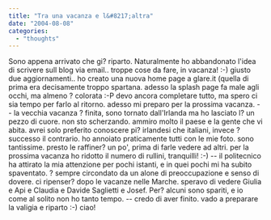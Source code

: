 ```yaml
---
title: "Tra una vacanza e l&#8217;altra"
date: "2004-08-08"
categories: 
  - "thoughts"
---
```


Sono appena arrivato che gi? riparto. Naturalmente ho abbandonato l'idea di scrivere sull blog via email.. troppe cose da fare, in vacanza! :-) giusto due aggiornamenti.. ho creato una nuova home page a glare.it (quella di prima era decisamente troppo spartana. adesso la splash page fa male agli occhi, ma almeno ? colorata :-P devo ancora completare tutto, ma spero ci sia tempo per farlo al ritorno. adesso mi preparo per la prossima vacanza. -- la vecchia vacanza ? finita, sono tornato dall'Irlanda ma ho lasciato l? un pezzo di cuore. non sto scherzando. ammiro molto il paese e la gente che vi abita. avrei solo preferito conoscere pi? irlandesi che italiani, invece ? successo il contrario. ho annoiato praticamente tutti con le mie foto. sono tantissime. presto le raffiner? un po', prima di farle vedere ad altri. per la prossima vacanza ho ridotto il numero di rullini, tranquilli! :-) -- il politecnico ha attirato la mia attenzione per pochi istanti, e in quei pochi mi ha subito spaventato. ? sempre circondato da un alone di preoccupazione e senso di dovere. ci ripenser? dopo le vacanze nelle Marche. speravo di vedere Giulia e Api e Claudia e Davide Saglietti e Josef. Per? alcuni sono spariti, e io come al solito non ho tanto tempo. -- credo di aver finito. vado a preparare la valigia e riparto :-) ciao!
